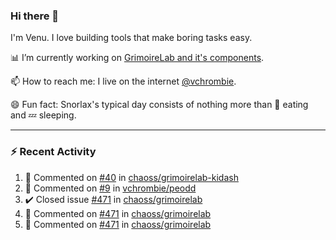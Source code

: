 ### Hi there 👋

I'm Venu. I love building tools that make boring tasks easy.

📊 I’m currently working on [GrimoireLab and it's components](https://chaoss.github.io/grimoirelab).

📫 How to reach me: I live on the internet [@vchrombie](https://www.google.co.in/search?q=vchrombie).

😄 Fun fact: Snorlax's typical day consists of nothing more than :doughnut: eating and :zzz: sleeping.

---

### :zap: Recent Activity

<!--RECENT_ACTIVITY:start-->
1. 💬 Commented on [#40](https://github.com/chaoss/grimoirelab-kidash/issues/40#issuecomment-1048470847) in [chaoss/grimoirelab-kidash](https://github.com/chaoss/grimoirelab-kidash)
2. 💬 Commented on [#9](https://github.com/vchrombie/peodd/issues/9#issuecomment-1048465616) in [vchrombie/peodd](https://github.com/vchrombie/peodd)
3. ✔️ Closed issue [#471](https://github.com/chaoss/grimoirelab/issues/471) in [chaoss/grimoirelab](https://github.com/chaoss/grimoirelab)
4. 💬 Commented on [#471](https://github.com/chaoss/grimoirelab/issues/471#issuecomment-1048093837) in [chaoss/grimoirelab](https://github.com/chaoss/grimoirelab)
5. 💬 Commented on [#471](https://github.com/chaoss/grimoirelab/issues/471#issuecomment-1048093512) in [chaoss/grimoirelab](https://github.com/chaoss/grimoirelab)
<!--RECENT_ACTIVITY:end-->

<!--
**vchrombie/vchrombie** is a ✨ _special_ ✨ repository because its `README.md` (this file) appears on your GitHub profile.

Here are some ideas to get you started:

- 🔭 I’m currently working on ...
- 🌱 I’m currently learning ...
- 👯 I’m looking to collaborate on ...
- 🤔 I’m looking for help with ...
- 💬 Ask me about ...
- 📫 How to reach me: ...
- 😄 Pronouns: ...
- ⚡ Fun fact: ...
-->
